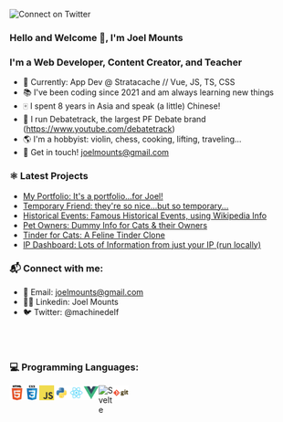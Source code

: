 
<!--
**xeonstaff/xeonstaff** is a ✨ _special_ ✨ repository because its `README.md` (this file) appears on your GitHub profile.

Here are some ideas to get<!-- <img align="center" src="https://pbs.twimg.com/profile_banners/1951820972/1611850287/1080x360" /> -->
![Connect on Twitter](https://img.shields.io/twitter/follow/machinedelf?logo=Twitter&color=1DA1F2&style=for-the-badge)

### Hello and Welcome 👋, I'm Joel Mounts

### I'm a Web Developer, Content Creator, and Teacher
- 📍 Currently: App Dev @ Stratacache // Vue, JS, TS, CSS
- 📚 I've been coding since 2021 and am always learning new things
- 🀄 I spent 8 years in Asia and speak (a little) Chinese!
- 🐆 I run Debatetrack, the largest PF Debate brand (https://www.youtube.com/debatetrack)
- 🌎 I'm a hobbyist: violin, chess, cooking, lifting, traveling...
- 🔎 Get in touch! joelmounts@gmail.com


### ⚛️ Latest Projects
<!-- React:START -->
- [My Portfolio: It's a portfolio...for Joel!](https://joel--portfolio.herokuapp.com/)
- [Temporary Friend: they're so nice...but so temporary...](https://tempfriend-ay7fpl9yv-xeonstaff.vercel.app/)
- [Historical Events: Famous Historical Events, using Wikipedia Info](https://react-births-and-deaths-o3xbe3rz1-xeonstaff.vercel.app/births)
- [Pet Owners: Dummy Info for Cats & their Owners](https://react-cat-app-lilac.vercel.app/)
- [Tinder for Cats: A Feline Tinder Clone](https://react-tinder-for-cats-7k6i87286-xeonstaff.vercel.app/)
- [IP Dashboard: Lots of Information from just your IP (run locally)](https://github.com/xeonstaff/ip-dashboard)
<!-- React:END -->

### 📬 Connect with me:
-  📧 Email: joelmounts@gmail.com
-  🧑‍💼 Linkedin: Joel Mounts 
-  🐦 Twitter: @machinedelf

<br />
<br />

### 💻 Programming Languages:
<img align="left" target="_blank" alt="HTML" width="26px" src="https://raw.githubusercontent.com/github/explore/80688e429a7d4ef2fca1e82350fe8e3517d3494d/topics/html/html.png" />
<img align="left" target="_blank" alt="CSS" width="26px" src="https://raw.githubusercontent.com/github/explore/80688e429a7d4ef2fca1e82350fe8e3517d3494d/topics/css/css.png" />
<img align="left" target="_blank" alt="JavaScript" width="26px" src="https://raw.githubusercontent.com/github/explore/80688e429a7d4ef2fca1e82350fe8e3517d3494d/topics/javascript/javascript.png" />
<img align="left" target="_blank" alt="Python" width="26px" src="https://raw.githubusercontent.com/github/explore/80688e429a7d4ef2fca1e82350fe8e3517d3494d/topics/python/python.png" />
<img align="left" target="_blank" alt="React" width="26px" src="https://raw.githubusercontent.com/github/explore/80688e429a7d4ef2fca1e82350fe8e3517d3494d/topics/react/react.png" />
<img align="left" target="_blank" alt="Vue" width="26px" src="https://raw.githubusercontent.com/github/explore/80688e429a7d4ef2fca1e82350fe8e3517d3494d/topics/vue/vue.png" />
<img align="left" target="_blank" alt="Svelte" width="26px" src="https://raw.githubusercontent.com/github/explore/80688e429a7d4ef2fca1e82350fe8e3517d3494d/topics/svelte/svelte" />
<img align="left" target="_blank" alt="git" width="26px" src="https://raw.githubusercontent.com/github/explore/80688e429a7d4ef2fca1e82350fe8e3517d3494d/topics/git/git.png" />

<br />
<br />
